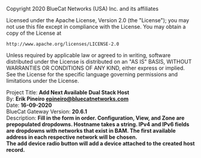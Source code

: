 <!-- Copyright 2020 BlueCat Networks. All rights reserved. -->

Copyright 2020 BlueCat Networks (USA) Inc. and its affiliates

Licensed under the Apache License, Version 2.0 (the "License");
you may not use this file except in compliance with the License.
You may obtain a copy of the License at

    http://www.apache.org/licenses/LICENSE-2.0

Unless required by applicable law or agreed to in writing, software
distributed under the License is distributed on an "AS IS" BASIS,
WITHOUT WARRANTIES OR CONDITIONS OF ANY KIND, either express or implied.
See the License for the specific language governing permissions and
limitations under the License.


Project Title: **Add Next Available Dual Stack Host** <br/>
By: **Erik Pineiro epineiro@bluecatnetworks.com** <br/>
Date: **16-09-2020** <br/>
BlueCat Gateway Version: **20.6.1** <br/>
Description: **Fill in the form in order. Configuration, 
View, and Zone are prepopulated dropdowns. Hostname takes a string.
IPv4 and IPv6 fields are dropdowns with networks that exist in BAM. 
The first available address in each respective network will be chosen.**<br/>
**The add device radio button will add a device attached to the created host record.**
